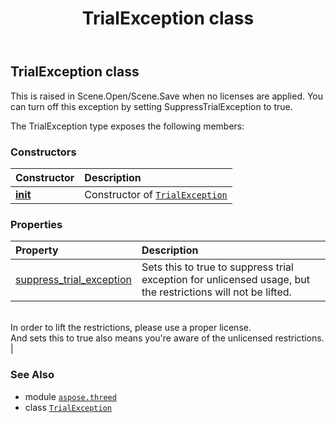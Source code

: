 ﻿---
title: TrialException class
second_title: Aspose.3D for Python via .NET API References
description: 
type: docs
weight: 230
url: /aspose.threed/trialexception/
is_root: false
---

## TrialException class

This is raised in Scene.Open/Scene.Save when no licenses are applied.
You can turn off this exception by setting SuppressTrialException to true.



The TrialException type exposes the following members:

### Constructors
| Constructor | Description |
| :- | :- |
| [__init__](/3d/python-net/aspose.threed/trialexception/__init__/#str) | Constructor of [`TrialException`](/3d/python-net/aspose.threed/trialexception) |


### Properties
| Property | Description |
| :- | :- |
| [suppress_trial_exception](/3d/python-net/aspose.threed/trialexception/suppress_trial_exception) | Sets this to true to suppress trial exception for unlicensed usage, but the restrictions will not be lifted.<br/>In order to lift the restrictions, please use a proper license.<br/>And sets this to true also means you're aware of the unlicensed restrictions. |



### See Also
* module [`aspose.threed`](..)
* class [`TrialException`](/3d/python-net/aspose.threed/trialexception)
